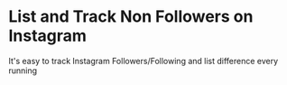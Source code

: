 # List and Track Non Followers on Instagram

It's easy to track Instagram Followers/Following and list difference every running